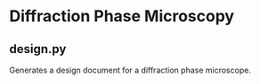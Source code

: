 # Diffraction Phase Microscopy

## design.py

Generates a design document for a diffraction phase microscope.